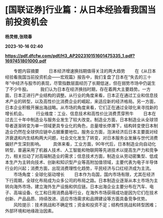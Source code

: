 # [国联证券]行业篇：从日本经验看我国当前投资机会
**杨灵修,张晓春**

**2023-10-16 02:40**

**https://pdf.dfcfw.com/pdf/H3_AP202310151601475335_1.pdf?1697451801000.pdf**

　　专题内容摘要 　　日本经济增速换挡期值得关注的两大趋势 　　在《从日本经验看我国当前投资机会——宏观篇》报告中，我们复盘了日本在“失去的三十年”中经济与股市的表现，尽管指数层面经历了长期低迷，但在弱势市场中仍诞生了不少牛股。 　　我们认为日本在经济换挡时期，存在着两大主要趋势。一方面，日本正进行产业结构的调整。从行业的角度来看，日本正在通过工业和信息技术产业的转型，以及高性价比消费企业的崛起，来适应新的经济格局。另一方面，日本企业积极开展出海战略。从市场的角度来看，它们正在通过全球化来寻找新的增长机会。 　　行业维度：工业、信息技术和高性价比消费贯穿熊牛 　　日本在过去三十年中制造业与服务业发生了较大改变。制造业方面，日本制造业从全球领导者逐渐转变为单一领域更具专业化的角色，总量增长停滞下，结构转变使日本制造业仍然在全球供应链中占据重要地位。服务业方面，泡沫经济后日本主要面对经济衰退和内生结构两大问题，社会文化发生了转变，对日本服务业发展与世代消费偏好产生深刻影响。 　　具体来看，工业方面，90年代后，日本制造业向自动化转型，普遍采用了机器人技术、人工智能和物联网等先进技术以提高生产力和竞争力，相关拉动了对高端制造业的需求；信息技术方面，制造业从劳动密集型、低成本生产为主转向技术、创新和知识型产业等高附加值领域，主要代表为电子半导体行业的兴起；消费方面，出现消费理性化趋势，平民经济与口红经济成为主流。 　　市场角度：全球化驱动增长 　　日本作为岛国，国内市场有限，尤其在经济下行周期，全球化布局成为众多公司的布局之路。日本制造业逐渐从本土市场为主转向海外市场，建立海外生产设施和供应链。日本出海企业主要分布在汽车、电子、高端设备、化工和日用消费品等行业，在海外市场获得成功是因为它们在技术创新、产品品质、持续改进、适应市场需求和品牌建设等方面具备竞争优势。 　　风险提示：技术挑战和不确定性；资金和投资不足；结构性挑战和转型困难；外部环境和地缘政治因素。